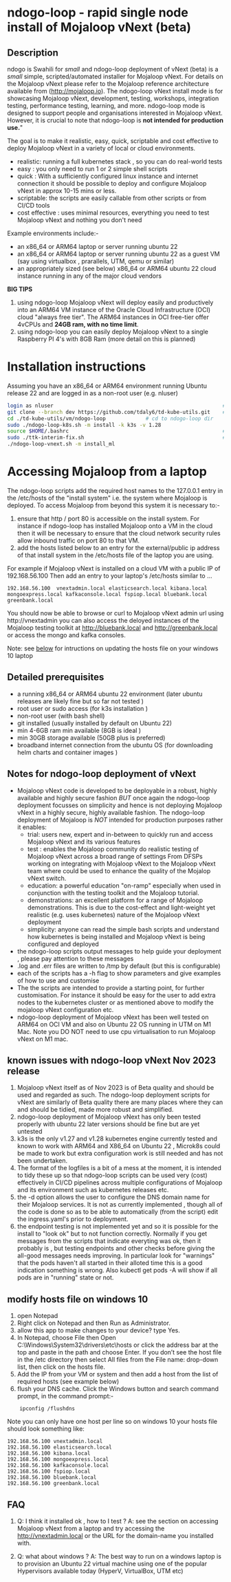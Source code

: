 # ndogo-loop - rapid single node install of Mojaloop vNext (beta)

## Description

ndogo is Swahili for *small* and ndogo-loop deployment of vNext (beta) is a *small* simple, scripted/automated installer for Mojaloop vNext. For details on the Mojaloop vNext please refer to the Mojaloop reference architecture available from (http://mojaloop.io). The ndogo-loop vNext install mode is for  showcasing Mojaloop vNext, development, testing, workshops, integration testing, performance testing, learning, and more. ndogo-loop mode is designed to support people and organisations interested in Mojaloop vNext. However, it is crucial to note that ndogo-loop is **not intended for production use.**"

The goal is to make it realistic, easy, quick, scriptable and cost effective to deploy Mojaloop vNext in a variety of local or cloud environments.
- realistic: running a full kubernetes stack , so you can do real-world tests
- easy : you only need to run 1 or 2 simple shell scripts
- quick : With a sufficiently configured linux instance and internet connection it should be possible to deploy and configure Mojaloop vNext in approx 10-15 mins or less.
- scriptable: the scripts are easily callable from other scripts or from CI/CD tools
- cost effective : uses minimal resources, everything you need to test Mojaloop vNext and nothing you don't need

Example environments include:-
- an x86_64 or ARM64 laptop or server running ubuntu 22
- an x86_64 or ARM64 laptop or server running ubuntu 22 as a guest VM (say using virtualbox , prarallels, UTM, qemu or similar)
- an appropriately sized (see below) x86_64 or ARM64 ubuntu 22 cloud instance running in any of the major cloud vendors

**BIG TIPS** 
1. using ndogo-loop Mojaloop vNext will deploy easily and productively into an ARM64 VM instance of the Oracle Cloud Infrastructure (OCI) cloud "always free tier". The ARM64 instances in OCI free-tier offer 4vCPUs and **24GB ram, with no time limit**.
2. using ndogo-loop you can easily deploy Mojaloop vNext to a single Raspberry PI 4's with 8GB Ram (more detail on this is planned) 

# Installation instructions
Assuming you have an x86_64 or ARM64 environment running Ubuntu release 22 and are logged in as a non-root user (e.g. nluser)
```bash
login as nluser                                                       # login as  a non-root user e.g. nduser
git clone --branch dev https://github.com/tdaly6/td-kube-utils.git    # clone td-kube-utils repo 
cd ./td-kube-utils/vm/ndogo-loop             # cd to ndogo-loop dir
sudo ./ndogo-loop-k8s.sh -m install -k k3s -v 1.28                     # install and configure k3s v1.28
source $HOME/.bashrc                                                  # or logout/log in again to set env
sudo ./ttk-interim-fix.sh                                             # ** do this on ARM64 ONLY [Note TTK on ARM is TBD] **
./ndogo-loop-vnext.sh -m install_ml                                    # configure and deploy vNext
```

# Accessing Mojaloop from a laptop
The ndogo-loop scripts add the required host names to the 127.0.0.1 entry in the /etc/hosts of the "install system" i.e. the system where Mojaloop is deployed.  To access Mojaloop from beyond this system it is necessary to:-
1. ensure that http / port 80 is accessible on the install system.  For instance if ndogo-loop has installed Mojaloop onto a VM in the cloud then it will be necessary to ensure that the cloud network security rules allow inbound traffic on port 80 to that VM.
2. add the hosts listed below to an entry for the external/public ip address of that install system in the /etc/hosts file of the laptop you are using.

 For example if Mojaloop vNext is installed on a cloud VM with a public IP of 192.168.56.100  Then add an entry to your laptop's /etc/hosts similar to ...
```
192.168.56.100  vnextadmin.local elasticsearch.local kibana.local mongoexpress.local kafkaconsole.local fspiop.local bluebank.local greenbank.local
```
You should now be able to browse or curl to Mojaloop vNext admin url using  http://vnextadmin you can also access the deloyed instances of the Mojaloop testing toolkit at http://bluebank.local and http://greenbank.local or access the mongo and kafka consoles.

Note: see [below](#modify-hosts-file-on-windows-10) for intructions on updating the hosts file on your windows 10 laptop

## Detailed prerequisites
- a running x86_64 or ARM64 ubuntu 22 environment (later ubuntu releases are likely fine but so far not tested )
- root user or sudo access (for k3s installation )
- non-root user (with bash shell)
- git installed (usually installed by default on Ubuntu 22)
- min 4-6GB ram min available  (8GB is ideal )
- min 30GB storage available (50GB plus is preferred)
- broadband internet connection from the ubuntu OS (for downloading helm charts and container images )

## Notes for ndogo-loop deployment of vNext
- Mojaloop vNext code is developed to be deployable in a robust, highly available and highly secure fashion *BUT* once again the ndogo-loop deployment focusses on simplicity and hence is not deploying Mojaloop vNext in a highly secure, highly available fashion.  The ndogo-loop deployment of Mojaloop is *NOT* intended for production purposes rather it enables:
  - trial: users new, expert and in-between to quickly run and access Mojaloop vNext and its various features
  - test : enables the Mojaloop community do realistic testing of Mojaloop vNext across a broad range of settings
           From DFSPs working on integrating with Mojaloop vNext to the Mojaloop vNext team where could be used to enhance the quality of the Mojalop vNext switch.
  - education: a powerful education "on-ramp" especially when used in conjunction with the testing toolkit and the Mojaloop tutorial.
  - demonstrations: an excellent platform for a range of Mojaloop demonstrations. This is due to the cost-effect and light-weight yet realistic (e.g. uses kubernetes) nature of the Mojaloop vNext deployment
  - simplicity: anyone can read the simple bash scripts and understand how kubernetes is being installed and Mojaloop vNext is being configured and deployed
- the ndogo-loop scripts output messages to help guide your deployment , please pay attention to these messages
- .log and .err files are written to /tmp by default (but this is configurable)
- each of the scripts has a -h flag to show parameters and give examples of how to use and customise
- The the scripts are intended to provide a starting point, for further customisation. For instance it should be easy for the user to add extra nodes to the kubernetes cluster or as mentioned above to modify the mojaloop vNext configuration etc.
- ndogo-loop deployment of Mojaloop vNext has been well tested on  ARM64 on OCI VM and also on Ubuntu 22 OS running in UTM on M1 Mac. Note you DO NOT need to use cpu virtualisation to run Mojaloop vNext on M1 mac.

## known issues with ndogo-loop vNext Nov 2023 release
1. Mojaloop vNext itself as of Nov 2023 is of Beta quality and should be used and regarded as such. The ndogo-loop deployment scripts for vNext are similarly of Beta quality there are many places where they can and should be tidied, made more robust and simplified.
2. ndogo-loop deployment of Mojaloop vNext has only been tested properly with ubuntu 22 later versions should be fine but are yet untested
3. k3s is the only v1.27 and v1.28 kubernetes engine currently tested and known to work with ARM64 and X86_64 on Ubuntu 22 , Microk8s could be made to work but extra configuration work is still needed and has not been undertaken.
4. The format of the logfiles is a bit of a mess at the moment, it is intended to tidy these up so that ndogo-loop scripts can be used very (cost) effectively in CI/CD pipelines across multiple configurations of Mojaloop and its environment such as kubernetes releases etc.
5. the  -d option allows the user to configure the DNS domain name for their Mojaloop services. It is not as currently implemented , though all of the code is done so as to be able to automatically (from the script) edit the ingress.yaml's  prior to deployment.
6. the endpoint testing is not implemented yet and so it is possible for the install to "look ok" but to not function correctly. Normally if you get messages from the scripts that indicate everyting was ok, then it probably is , but testing endpoints and other checks before giving the all-good messages needs improving. In particular look for "warnings" that the pods haven't all started in their alloted time this is a good indication something is wrong.  Also kubectl get pods -A will show if all pods are in "running" state or not.

## modify hosts file on windows 10
1. open Notepad
2. Right click on Notepad and then Run as Administrator.
3. allow this app to make changes to your device? type Yes.
4. In Notepad, choose File then Open C:\Windows\System32\drivers\etc\hosts or click the address bar at the top and paste in the path and choose Enter.  If you don’t see the host file in the /etc directory then select All files from the File name: drop-down list, then click on the hosts file.
5. Add the IP from your VM or system and then add a host from the list of required hosts (see example below)
6. flush your DNS cache. Click the Windows button and search command prompt, in the command prompt:-
```
    ipconfig /flushdns
```

Note you can only have one host per line so on windows 10 your hosts file should look something like:
```
192.168.56.100 vnextadmin.local
192.168.56.100 elasticsearch.local
192.168.56.100 kibana.local
192.168.56.100 mongoexpress.local
192.168.56.100 kafkaconsole.local
192.168.56.100 fspiop.local
192.168.56.100 bluebank.local
192.168.56.100 greenbank.local
```

## FAQ
1. Q: I think it installed ok , how to I test ?
A: see the section on accessing Mojaloop vNext from a laptop and try accessing the http://vnextadmin.local or the URL for the domain-name you installed with.

2. Q: what about windows ?
A: The best way to run on a windows laptop is to provision an Ubuntu 22 virtual machine using one of the popular Hypervisors available today (HyperV, VirtualBox, UTM etc)
